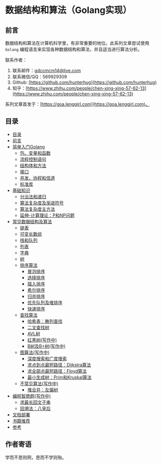 # 数据结构和算法（Golang实现）

## 前言

数据结构和算法在计算机科学里，有非常重要的地位。此系列文章尝试使用 `Golang` 编程语言来实现各种数据结构和算法，并且适当进行算法分析。

联系作者：

1. 联系邮件：gdccmcm14@live.com
2. 联系微信/QQ：569929309
4. Github: [https://github.com/hunterhug](https://github.com/hunterhug)
5. 知乎：[https://www.zhihu.com/people/chen-xing-xing-57-62-13](https://www.zhihu.com/people/chen-xing-xing-57-62-13)

系列文章首发于：[https://goa.lenggirl.com](https://goa.lenggirl.com)。

## 目录

* [目录](README.md)
* [前言](basic/before.md)
* [简单入门Golang](golang/README.md)
    * [包、变量和函数](golang/basic.md)
    * [流程控制语句](golang/logic.md)
    * [结构体和方法](golang/struct.md)
    * [接口](golang/interface.md)
    * [并发、协程和信道](golang/concurrent.md)
    * [标准库](golang/lib.md)
* [基础知识](basic/README.md)
    * [分治法和递归](basic/rescuvie.md)
    * [算法复杂度及渐进符号](basic/dregee.md)
    * [算法复杂度主方法](basic/master_method.md)
    * [延伸-计算理论：P和NP问题](basic/p.md)   
* [常见数据结构及算法](algorithm/README.md)
    * [链表](algorithm/link.md)
    * [可变长数组](algorithm/array_change.md)
    * [栈和队列](algorithm/stack_queues.md)
    * [列表](algorithm/list.md)
    * [字典](algorithm/dict.md)
    * [树](algorithm/tree.md)
    * [排序算法](algorithm/sort.md)
        * [冒泡排序](algorithm/sort/bubble_sort.md)
        * [选择排序](algorithm/sort/select_sort.md)
        * [插入排序](algorithm/sort/insert_sort.md)
        * [希尔排序](algorithm/sort/shell_sort.md)
        * [归并排序](algorithm/sort/merge_sort.md)
        * [优先队列及堆排序](algorithm/heaplike/heaps.md)
        * [快速排序](algorithm/sort/quick_sort.md)
    * [查找算法](algorithm/search.md)
        * [哈希表：散列查找](algorithm/search/hash_find.md)
        * [二叉查找树](algorithm/search/bs_tree.md)
        * [AVL树](algorithm/search/avl_tree.md)
        * [红黑树(写作中)](algorithm/search/rb_tree.md)
        * [B树及B+树(写作中)](algorithm/search/b_tree.md)
    * [图算法(写作中)](algorithm/graph.md)
        * [深度搜索和广度搜索](algorithm/graph/search.md)
        * [求点到点最短路径：Dijkstra算法](algorithm/graph/dijkstra.md)
        * [求全部点最短路径：Floyd算法](algorithm/graph/floyd.md)
        * [最小生成树：Prim和Kruskal算法](algorithm/graph/minicost_span_tree.md)
    * [不常见算法(写作中)](algorithm/other.md)
        * [堆合并：左偏树](algorithm/heaplike/leftist.md)
* [编程智商题(写作中)](acm/README.md)
    * [求最长回文子串](acm/mala.md)
    * [回溯法：八皇后](acm/queen.md)
* [文档部署](doc/install.md)
* [书籍推荐](doc/book.md)
* [参考](basic/refer.md)

## 作者寄语

学而不思则罔，思而不学则殆。